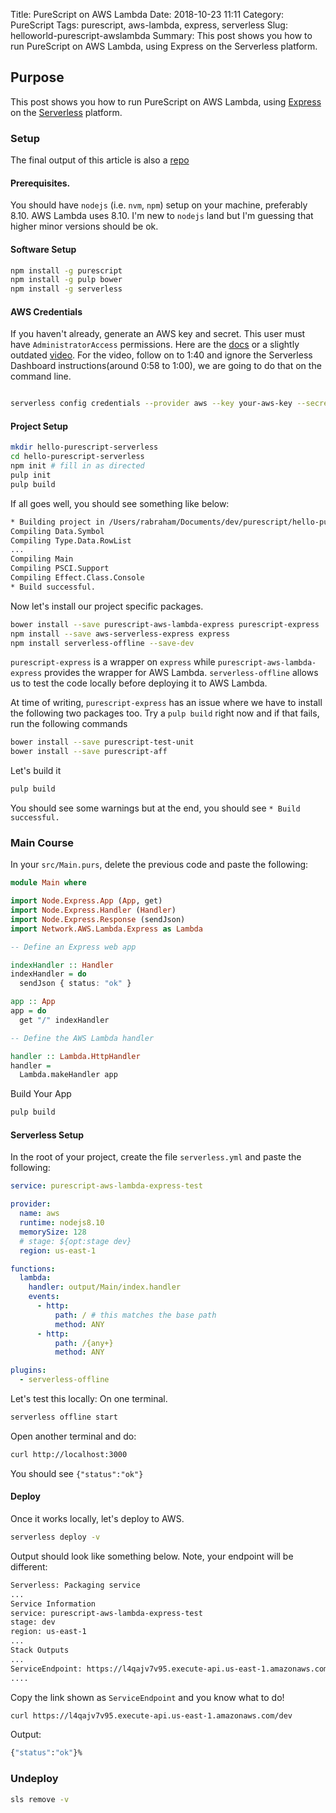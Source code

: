Title: PureScript on AWS Lambda
Date: 2018-10-23 11:11
Category: PureScript
Tags: purescript, aws-lambda, express, serverless
Slug: helloworld-purescript-awslambda
Summary: This post shows you how to run PureScript on AWS Lambda, using Express on the Serverless platform.


## Purpose
This post shows you how to run PureScript on AWS Lambda, using [Express](https://expressjs.com/) on the [Serverless](https://serverless.com/) platform. 

### Setup

The final output of this article is also a [repo](https://github.com/RAbraham/hello-purescript-serverless)

#### Prerequisites.
You should have `nodejs` (i.e. `nvm`, `npm`) setup on your machine, preferably 8.10. AWS Lambda uses 8.10. I'm new to `nodejs` land but I'm guessing that higher minor versions should be ok.

#### Software Setup
```sh
npm install -g purescript
npm install -g pulp bower
npm install -g serverless
```
#### AWS Credentials

If you haven't already, generate an AWS key and secret. This user must have `AdministratorAccess` permissions. Here are the [docs](https://docs.aws.amazon.com/IAM/latest/UserGuide/id_credentials_access-keys.html#Using_CreateAccessKey_CLIAPI) or a slightly outdated [video](https://www.youtube.com/watch?v=HSd9uYj2LJA). For the video, follow on to 1:40 and ignore the Serverless Dashboard instructions(around 0:58 to 1:00), we are going to do that on the command line.

```sh

serverless config credentials --provider aws --key your-aws-key --secret your-aws-secret
```

#### Project Setup
```bash
mkdir hello-purescript-serverless
cd hello-purescript-serverless
npm init # fill in as directed
pulp init
pulp build
```
If all goes well, you should see something like below:
```bash
* Building project in /Users/rabraham/Documents/dev/purescript/hello-purescript-serverless
Compiling Data.Symbol
Compiling Type.Data.RowList
...
Compiling Main
Compiling PSCI.Support
Compiling Effect.Class.Console
* Build successful.
```

Now let's install our project specific packages.

```bash
bower install --save purescript-aws-lambda-express purescript-express
npm install --save aws-serverless-express express
npm install serverless-offline --save-dev
```

`purescript-express` is a wrapper on `express` while `purescript-aws-lambda-express` provides the wrapper for AWS Lambda.
`serverless-offline` allows us to test the code locally before deploying it to AWS Lambda.

At time of writing, `purescript-express` has an issue where we have to install the following two packages too. Try a `pulp build` right now and if that fails, run the following commands

```sh
bower install --save purescript-test-unit
bower install --save purescript-aff
```

Let's build it

```bash
pulp build
```
You should see some warnings but at the end, you should see `* Build successful.`

### Main Course

In your `src/Main.purs`, delete the previous code and paste the following:

```purescript
module Main where

import Node.Express.App (App, get)
import Node.Express.Handler (Handler)
import Node.Express.Response (sendJson)
import Network.AWS.Lambda.Express as Lambda

-- Define an Express web app

indexHandler :: Handler
indexHandler = do
  sendJson { status: "ok" }

app :: App
app = do
  get "/" indexHandler

-- Define the AWS Lambda handler

handler :: Lambda.HttpHandler
handler =
  Lambda.makeHandler app
```
Build Your App
```sh
pulp build
```

#### Serverless Setup
In the root of your project, create the file `serverless.yml` and paste the following:

```yaml
service: purescript-aws-lambda-express-test

provider:
  name: aws
  runtime: nodejs8.10
  memorySize: 128
  # stage: ${opt:stage dev}
  region: us-east-1

functions:
  lambda:
    handler: output/Main/index.handler
    events:
      - http:
          path: / # this matches the base path
          method: ANY
      - http:
          path: /{any+}
          method: ANY

plugins:
  - serverless-offline

```

Let's test this locally:
On one terminal.
```sh
serverless offline start
```
Open another terminal and do:
```sh
curl http://localhost:3000
```
You should see `{"status":"ok"}`

#### Deploy
Once it works locally, let's deploy to AWS.

```sh
serverless deploy -v
```

Output should look like something below. Note, your endpoint will be different:

```sh
Serverless: Packaging service
...
Service Information
service: purescript-aws-lambda-express-test
stage: dev
region: us-east-1
...
Stack Outputs
...
ServiceEndpoint: https://l4qajv7v95.execute-api.us-east-1.amazonaws.com/dev
....

```

Copy the link shown as `ServiceEndpoint` and you know what to do!

```sh
curl https://l4qajv7v95.execute-api.us-east-1.amazonaws.com/dev
```
Output:
```sh
{"status":"ok"}%
```

### Undeploy
```sh
sls remove -v
```
